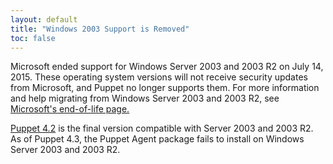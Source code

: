 ```yaml
---
layout: default
title: "Windows 2003 Support is Removed"
toc: false
---
```


Microsoft ended support for Windows Server 2003 and 2003 R2 on July 14, 2015. These operating system versions will not receive security updates from Microsoft, and Puppet no longer supports them. For more information and help migrating from Windows Server 2003 and 2003 R2, see [Microsoft's end-of-life page.](https://www.microsoft.com/en-us/server-cloud/products/windows-server-2003/)

[Puppet 4.2](/puppet/4.2/reference/) is the final version compatible with Server 2003 and 2003 R2. As of Puppet 4.3, the Puppet Agent package fails to install on Windows Server 2003 and 2003 R2.